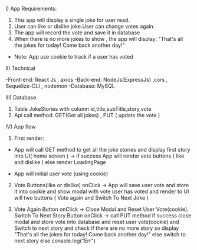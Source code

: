 I) App Requirements:

1. This app will display a single joke for user read.
2. User can like or dislike joke.User can change votes again.
3. The app will record the vote and save it in database
4. When there is no more jokes to show , the app will display: "That's all the jokes for today! Come back another day!"

- Note: App use cookie to track if a user has voted

II) Technical

-Front-end: React Js , axios
-Back-end: NodeJs(ExpressJs) ,cors , Sequelize-CLI , nodemon
-Database: MySQL

III) Database

1. Table JokeStories with column id,title,subTitle,story,vote
2. Api call method: GET(Get all jokes) , PUT ( update the vote )

IV) App flow

1. First render:

- App will call GET method to get all the joke stories and display first story into UI( home screen ) -> if success App will render vote buttons ( like and dislike ) else render LoadingPage

- App will initial user vote (using cookie)

2. Vote Buttons(like or dislike) onClick -> App will save user vote and store it into cookie and show modal with vote user has voted and render to UI will two buttons ( Vote again and Switch To Next Joke )

3. Vote Again Button onClick -> Close Modal and Reset User Vote(cookie).
   Switch To Next Story Button onClick -> call PUT method if success close modal and store vote into database and reset user vote(cookie) and Switch to next story and check if there are no more story so display "That's all the jokes for today! Come back another day!" else switch to next story else console.log("Err")
